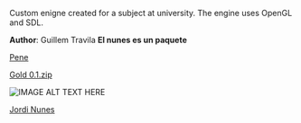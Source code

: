 
Custom enigne created for a subject at university. The engine uses OpenGL and SDL.

**Author**: Guillem Travila
**El nunes es un paquete**

[Pene](https://github.com/traguill)

<dl>
  <a href="https://github.com/CITMProject3/Project3/releases/download/G.0.1/Ri-Karts.G0.1.zip" class="btn">Gold 0.1.zip</a>
</dl>

![IMAGE ALT TEXT HERE](https://cdnb.artstation.com/p/assets/images/images/005/283/511/large/marti-pinos-melo-portrait-oni-4-4.jpg)

[Jordi Nunes](jnunes.md)

